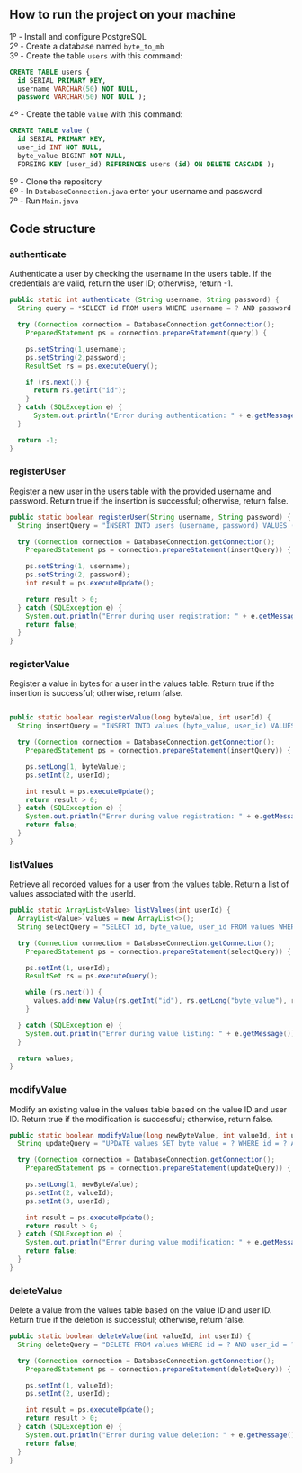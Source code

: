 ## How to run the project on your machine

1º - Install and configure PostgreSQL <br>
2º - Create a database named ```byte_to_mb``` <br>
3º - Create the table ```users``` with this command: 
```sql
CREATE TABLE users {
  id SERIAL PRIMARY KEY,
  username VARCHAR(50) NOT NULL,
  password VARCHAR(50) NOT NULL );
```
4º - Create the table ```value``` with this command:
```sql
CREATE TABLE value (
  id SERIAL PRIMARY KEY,
  user_id INT NOT NULL,
  byte_value BIGINT NOT NULL,
  FOREING KEY (user_id) REFERENCES users (id) ON DELETE CASCADE );
```
5º - Clone the repository <br>
6º - In ```DatabaseConnection.java``` enter your username and password <br>
7º - Run ```Main.java```

## Code structure 

<h3>authenticate</h3>

Authenticate a user by checking the username in the users table. If the credentials are valid, return the user ID; otherwise, return -1.
```java
public static int authenticate (String username, String password) {
  String query = *SELECT id FROM users WHERE username = ? AND password = ?*

  try (Connection connection = DatabaseConnection.getConnection();
    PreparedStatement ps = connection.prepareStatement(query)) {

    ps.setString(1,username);
    ps.setString(2,password);
    ResultSet rs = ps.executeQuery();

    if (rs.next()) {
      return rs.getInt("id");
    }
  } catch (SQLException e) {
      System.out.println("Error during authentication: " + e.getMessage());
  }

  return -1;
}
```

<h3>registerUser</h3>

Register a new user in the users table with the provided username and password. Return true if the insertion is successful; otherwise, return false.

```java
public static boolean registerUser(String username, String password) {
  String insertQuery = "INSERT INTO users (username, password) VALUES (? , ?)";

  try (Connection connection = DatabaseConnection.getConnection();
    PreparedStatement ps = connection.prepareStatement(insertQuery)) {

    ps.setString(1, username);
    ps.setString(2, password);
    int result = ps.executeUpdate();

    return result > 0;
  } catch (SQLException e) {
    System.out.println("Error during user registration: " + e.getMessage());
    return false;
  }
}
```

<h3>registerValue</h3>

Register a value in bytes for a user in the values table. Return true if the insertion is successful; otherwise, return false.

```java

public static boolean registerValue(long byteValue, int userId) {
  String insertQuery = "INSERT INTO values (byte_value, user_id) VALUES (?, ?)";

  try (Connection connection = DatabaseConnection.getConnection();
    PreparedStatement ps = connection.prepareStatement(insertQuery)) {

    ps.setLong(1, byteValue);
    ps.setInt(2, userId);

    int result = ps.executeUpdate();
    return result > 0;
  } catch (SQLException e) {
    System.out.println("Error during value registration: " + e.getMessage());
    return false;
  }
}
```

<h3>listValues</h3>

Retrieve all recorded values for a user from the values table. Return a list of values associated with the userId.

```java
public static ArrayList<Value> listValues(int userId) {
  ArrayList<Value> values = new ArrayList<>();
  String selectQuery = "SELECT id, byte_value, user_id FROM values WHERE user_id = ?";

  try (Connection connection = DatabaseConnection.getConnection();
    PreparedStatement ps = connection.prepareStatement(selectQuery)) {

    ps.setInt(1, userId);
    ResultSet rs = ps.executeQuery();

    while (rs.next()) {
      values.add(new Value(rs.getInt("id"), rs.getLong("byte_value"), rs.getInt("user_id")));
    }

  } catch (SQLException e) {
    System.out.println("Error during value listing: " + e.getMessage());
  }

  return values;
}
```

<h3>modifyValue</h3>

Modify an existing value in the values table based on the value ID and user ID. Return true if the modification is successful; otherwise, return false.

```java
public static boolean modifyValue(long newByteValue, int valueId, int userId) {
  String updateQuery = "UPDATE values SET byte_value = ? WHERE id = ? AND user_id = ?";

  try (Connection connection = DatabaseConnection.getConnection();
    PreparedStatement ps = connection.prepareStatement(updateQuery)) {

    ps.setLong(1, newByteValue);
    ps.setInt(2, valueId);
    ps.setInt(3, userId);

    int result = ps.executeUpdate();
    return result > 0;
  } catch (SQLException e) {
    System.out.println("Error during value modification: " + e.getMessage());
    return false;
  }
}
```

<h3>deleteValue</h3>

Delete a value from the values table based on the value ID and user ID. Return true if the deletion is successful; otherwise, return false.

```java
public static boolean deleteValue(int valueId, int userId) {
  String deleteQuery = "DELETE FROM values WHERE id = ? AND user_id = ?";

  try (Connection connection = DatabaseConnection.getConnection();
    PreparedStatement ps = connection.prepareStatement(deleteQuery)) {

    ps.setInt(1, valueId);
    ps.setInt(2, userId);

    int result = ps.executeUpdate();
    return result > 0;
  } catch (SQLException e) {
    System.out.println("Error during value deletion: " + e.getMessage());
    return false;
  }
}
```
```
